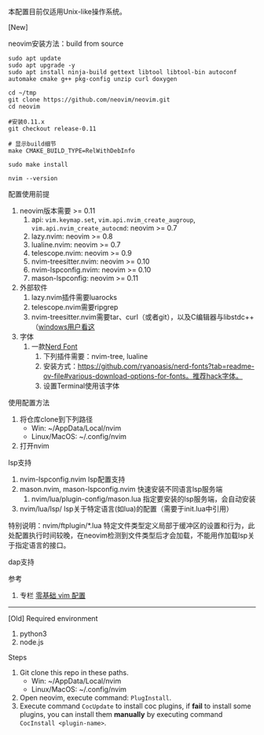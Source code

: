 本配置目前仅适用Unix-like操作系统。

[New]

neovim安装方法：build from source
```
sudo apt update
sudo apt upgrade -y
sudo apt install ninja-build gettext libtool libtool-bin autoconf automake cmake g++ pkg-config unzip curl doxygen

cd ~/tmp
git clone https://github.com/neovim/neovim.git
cd neovim

#安装0.11.x
git checkout release-0.11

# 显示build细节
make CMAKE_BUILD_TYPE=RelWithDebInfo

sudo make install

nvim --version
```

配置使用前提
1. neovim版本需要 >= 0.11
    1. api: `vim.keymap.set`, `vim.api.nvim_create_augroup`, `vim.api.nvim_create_autocmd`: neovim >= 0.7
    2. lazy.nvim: neovim >= 0.8
    3. lualine.nvim: neovim >= 0.7
    4. telescope.nvim: neovim >= 0.9
    5. nvim-treesitter.nvim: neovim >= 0.10
    6. nvim-lspconfig.nvim: neovim >= 0.10
    7. mason-lspconfig: neovim >= 0.11
2. 外部软件
    1. lazy.nvim插件需要luarocks
    2. telescope.nvim需要ripgrep
    3. nvim-treesitter.nvim需要tar、curl（或者git），以及C编辑器与libstdc++（[windows用户看这](https://github.com/nvim-treesitter/nvim-treesitter/wiki/Windows-support)
3. 字体
    1. 一款[Nerd Font](https://www.nerdfonts.com/)
        1. 下列插件需要：nvim-tree, lualine
        2. 安装方式：https://github.com/ryanoasis/nerd-fonts?tab=readme-ov-file#various-download-options-for-fonts。推荐hack字体。
        3. 设置Terminal使用该字体

使用配置方法
1. 将仓库clone到下列路径
    * Win: ~/AppData/Local/nvim
    * Linux/MacOS: ~/.config/nvim
2. 打开nvim

lsp支持
1. nvim-lspconfig.nvim lsp配置支持
2. mason.nvim, mason-lspconfig.nvim 快速安装不同语言lsp服务端
    1. nvim/lua/plugin-config/mason.lua 指定要安装的lsp服务端，会自动安装 
3. nvim/lua/lsp/ lsp关于特定语言(如lua)的配置（需要于init.lua中引用）

特别说明：nvim/ftplugin/*.lua 特定文件类型定义局部于缓冲区的设置和行为，此处配置执行时间较晚，在neovim检测到文件类型后才会加载，不能用作加载lsp关于指定语言的接口。

dap支持

参考
1. 专栏 [零基础 vim 配置](https://blog.csdn.net/lanuage/category_11901740.html)

---
[Old]
Required environment

1. python3
2. node.js

Steps

1. Git clone this repo in these paths.
    * Win: ~/AppData/Local/nvim
    * Linux/MacOS: ~/.config/nvim
2. Open neovim, execute command: `PlugInstall`.
3. Execute command `CocUpdate` to install coc plugins, if **fail** to install some plugins, you can install them **manually** by executing command `CocInstall <plugin-name>`.
    
